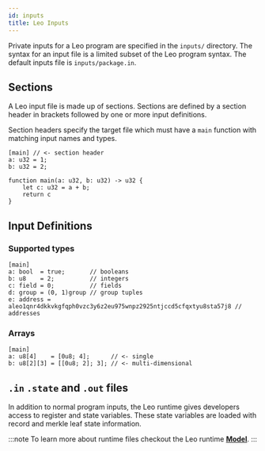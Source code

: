```yaml
---
id: inputs
title: Leo Inputs
---
```


Private inputs for a Leo program are specified in the `inputs/` directory. 
The syntax for an input file is a limited subset of the Leo program syntax. 
The default inputs file is `inputs/package.in`.

## Sections
A Leo input file is made up of sections. Sections are defined by a section header in brackets followed by one or more input definitions. 

Section headers specify the target file which must have a `main` function with matching input names and types.

```leo title="inputs/package.in"
[main] // <- section header
a: u32 = 1;
b: u32 = 2;
```

```leo title="src/main.leo"
function main(a: u32, b: u32) -> u32 {
    let c: u32 = a + b;
    return c
}
```

## Input Definitions

### Supported types
```leo
[main]
a: bool  = true;       // booleans
b: u8    = 2;          // integers
c: field = 0;          // fields
d: group = (0, 1)group // group tuples
e: address = aleo1qnr4dkkvkgfqph0vzc3y6z2eu975wnpz2925ntjccd5cfqxtyu8sta57j8 // addresses
```

### Arrays
```leo
[main]
a: u8[4]    = [0u8; 4];      // <- single
b: u8[2][3] = [[0u8; 2]; 3]; // <- multi-dimensional
```

## `.in` `.state` and `.out` files

In addition to normal program inputs, the Leo runtime gives developers access to register and state variables.
These state variables are loaded with record and merkle leaf state information.

:::note
To learn more about runtime files checkout the Leo runtime [**Model**](../programming_model/00_model.md#in-and-out-files).
:::